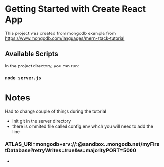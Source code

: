 # Getting Started with Create React App

This project was created from mongodb example from https://www.mongodb.com/languages/mern-stack-tutorial

## Available Scripts

In the project directory, you can run:
### `node server.js`

# Notes

Had to change couple of things during the tutorial 
- init git in the server directory
- there is ommited file called config.env which you will need to add the line
### ATLAS_URI=mongodb+srv://<username>:<password>@sandbox.<your code here>.mongodb.net/myFirstDatabase?retryWrites=true&w=majorityPORT=5000
- 
